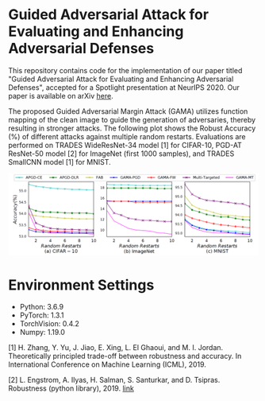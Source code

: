 # Guided Adversarial Attack for Evaluating and Enhancing Adversarial Defenses

This repository contains code for the implementation of our paper titled "Guided Adversarial Attack for Evaluating and Enhancing Adversarial Defenses", accepted for a Spotlight presentation at NeurIPS 2020. Our paper is available on arXiv [here](https://arxiv.org/abs/2011.14969).

The proposed Guided Adversarial Margin Attack (GAMA) utilizes function mapping of the clean image to guide the generation of adversaries, thereby resulting in stronger attacks.
The following plot shows the Robust Accuracy (%) of different attacks against multiple random restarts. Evaluations are performed on TRADES WideResNet-34 model [1] for CIFAR-10, PGD-AT ResNet-50 model [2] for ImageNet (first 1000 samples), and TRADES SmallCNN model [1] for MNIST.

<p align="left">
    <img src="https://github.com/GaurangSriramanan/GAMA-GAT/blob/main/GAMA_Robustness_vs_RR.PNG" width="1000"\>
</p>


# Environment Settings
+ Python: 3.6.9
+ PyTorch: 1.3.1
+ TorchVision: 0.4.2
+ Numpy: 1.19.0

[1] H. Zhang, Y. Yu, J. Jiao, E. Xing, L. El Ghaoui, and M. I. Jordan. Theoretically principled trade-off between robustness and accuracy. In International Conference on Machine Learning (ICML), 2019.

[2] L. Engstrom, A. Ilyas, H. Salman, S. Santurkar, and D. Tsipras. Robustness (python library), 2019. [link](https://github.com/MadryLab/robustness)
